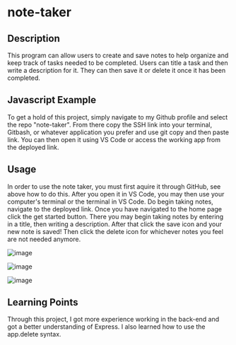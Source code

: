 # note-taker

## Description
This program can allow users to create and save notes to help organize and keep track of tasks needed to be completed. Users can title a task and then write a description for it. They can then save it or delete it once it has been completed.

## Javascript Example
To get a hold of this project, simply navigate to my Github profile and select the repo "note-taker". From there copy the SSH link into your terminal, Gitbash, or whatever application you prefer and use git copy and then paste link. You can then open it using VS Code or access the working app from the deployed link.

## Usage
In order to use the note taker, you must first aquire it through GitHub, see above how to do this. After you open it in VS Code, you may then use your computer's terminal or the terminal in VS Code. Do begin taking notes, navigate to the deployed link. Once you have navigated to the home page click the get started button. There you may begin taking notes by entering in a title, then writing a description. After that click the save icon and your new note is saved! Then click the delete icon for whichever notes you feel are not needed anymore.

![image](https://github.com/pra18apr/note-taker/assets/130611291/d7020fbb-db5d-4207-8257-1ff64d2698c9)

![image](https://github.com/pra18apr/note-taker/assets/130611291/4c572180-f599-40e7-abd7-b7d7177704dc)

![image](https://github.com/pra18apr/note-taker/assets/130611291/dab0b212-e688-4a1f-8b8e-074a7edc6eb4)


## Learning Points
Through this project, I got more experience working in the back-end and got a better understanding of Express. I also learned how to use the app.delete syntax.
